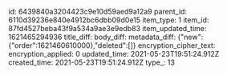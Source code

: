 id: 6439840a3204423c9e10d59aed9a12a9
parent_id: 6110d39236e840e4912bc6dbb09d0e15
item_type: 1
item_id: 87fd4527beba43f9a534a9ae3e9edb83
item_updated_time: 1621465294936
title_diff: 
body_diff: 
metadata_diff: {"new":{"order":1621460610000},"deleted":[]}
encryption_cipher_text: 
encryption_applied: 0
updated_time: 2021-05-23T19:51:24.912Z
created_time: 2021-05-23T19:51:24.912Z
type_: 13